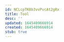```yaml
---
id: NCLcpTK8b3vvPvcAt2gRx
title: Tool
desc: ''
updated: 1645409666914
created: 1645409666914
stub: true
---
```


